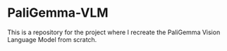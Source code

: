 # PaliGemma-VLM
This is a repository for the project where I recreate the PaliGemma Vision Language Model from scratch.
